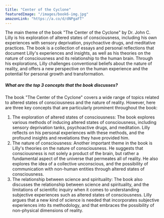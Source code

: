 ```yaml
---
title: "Center of the Cyclone"
featuredImage: "/images/book6-img.jpg"
amazonLink: "https://a.co/d/dNPgaFT"
---
```


<!-- Main Theme Details -->

The main theme of the book "The Center of the Cyclone" by Dr. John
C. Lilly is his exploration of altered states of consciousness,
including his own experiences with sensory deprivation, psychoactive
drugs, and meditative practices. The book is a collection of essays
and personal reflections that document Lilly's experiences and
insights, as well as his theories on the nature of consciousness and
its relationship to the human brain. Through his explorations, Lilly
challenges conventional beliefs about the nature of reality, and
offers a new perspective on the human experience and the potential
for personal growth and transformation.

##### What are the top 3 concepts that the book discusses?

The book "The Center of the Cyclone" covers a wide range of topics
related to altered states of consciousness and the nature of
reality. However, here are three key concepts that are particularly
prominent throughout the book:

1. The exploration of altered states of consciousness: The book
   explores various methods of inducing altered states of
   consciousness, including sensory deprivation tanks, psychoactive
   drugs, and meditation. Lilly reflects on his personal experiences
   with these methods, and the profound insights and revelations they
   have provided him.
1. The nature of consciousness: Another important theme in the book
   is Lilly's theories on the nature of consciousness. He suggests
   that consciousness is not solely a product of the brain, but
   rather a fundamental aspect of the universe that permeates all of
   reality. He also explores the idea of a collective unconscious,
   and the possibility of communication with non-human entities
   through altered states of consciousness.
1. The relationship between science and spirituality: The book also
   discusses the relationship between science and spirituality, and
   the limitations of scientific inquiry when it comes to
   understanding subjective experiences such as altered states of
   consciousness. Lilly argues that a new kind of science is needed
   that incorporates subjective experiences into its methodology, and
   that embraces the possibility of non-physical dimensions of
   reality.